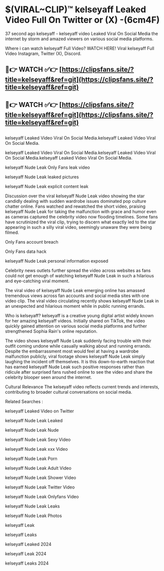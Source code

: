 # $(VIRAL~CLIP)™ kelseyaff Leaked Video Full On Twitter or (X) -(6cm4F)
37 second ago kelseyaff - kelseyaff video Leaked Viral On Social Media the internet by storm and amazed viewers on various social media platforms.

Where i can watch kelseyaff Full Video? WATCH HERE! Viral kelseyaff Full Video Instagram, Twitter (X), Discord.

## 🔴👉 WATCH ✅👉 [https://clipsfans.site/?title=kelseyaff&ref=git](https://clipsfans.site/?title=kelseyaff&ref=git)
## 🔴👉 WATCH ✅👉 [https://clipsfans.site/?title=kelseyaff&ref=git](https://clipsfans.site/?title=kelseyaff&ref=git)
##
kelseyaff Leaked Video Viral On Social Media.kelseyaff Leaked Video Viral On Social Media.

kelseyaff Leaked Video Viral On Social Media.kelseyaff Leaked Video Viral On Social Media.kelseyaff Leaked Video Viral On Social Media.

kelseyaff Nude Leak Only Fans leak video

kelseyaff Nude Leak leaked pictures

kelseyaff Nude Leak explicit content leak

Discussion over the viral kelseyaff Nude Leak video showing the star candidly dealing with sudden wardrobe issues dominated pop culture chatter online. Fans watched and rewatched the short video, praising kelseyaff Nude Leak for taking the malfunction with grace and humor even as cameras captured the celebrity video now flooding timelines. Some fans have scrutinized the viral clip, trying to discern what exactly led to the star appearing in such a silly viral video, seemingly unaware they were being filmed.


Only Fans account breach

Only Fans data hack

kelseyaff Nude Leak personal information exposed

Celebrity news outlets further spread the video across websites as fans could not get enough of watching kelseyaff Nude Leak in such a hilarious and eye-catching viral moment.


The viral video of kelseyaff Nude Leak emerging online has amassed tremendous views across fan accounts and social media sites with one video clip. The viral video circulating recently shows kelseyaff Nude Leak in an unexpected and hilarious moment while in public running errands.


Who is kelseyaff? kelseyaff is a creative young digital artist widely known for her amazing kelseyaff videos. Initially shared on TikTok, the video quickly gained attention on various social media platforms and further strengthened Sophia Rain's online reputation.

The video shows kelseyaff Nude Leak suddenly facing trouble with their outfit coming undone while casually walking about and running errands. Despite the embarrassment most would feel at having a wardrobe malfunction publicly, viral footage shows kelseyaff Nude Leak simply laughing the incident off themselves. It is this down-to-earth reaction that has earned kelseyaff Nude Leak such positive responses rather than ridicule after surprised fans rushed online to see the video and share the celebrity blooper seen around the internet.

Cultural Relevance The kelseyaff video reflects current trends and interests, contributing to broader cultural conversations on social media.

Related Searches :

kelseyaff Leaked Video on Twitter

kelseyaff Nude Leak Leaked

kelseyaff Nude Leak Nude

kelseyaff Nude Leak Sexy Video

kelseyaff Nude Leak xxx Video

kelseyaff Nude Leak Porn

kelseyaff Nude Leak Adult Video

kelseyaff Nude Leak Shower Video

kelseyaff Nude Leak Twitter Video

kelseyaff Nude Leak Onlyfans Video

kelseyaff Nude Leak Leaks

kelseyaff Nude Leak Photos

kelseyaff Leak

kelseyaff Leaks

kelseyaff Leaked 2024

kelseyaff Leak 2024

kelseyaff Leaks 2024
